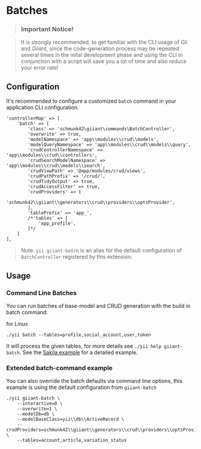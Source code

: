 Batches
=======

> ### Important Notice!

> It is strongly recommended, to get familiar with the CLI usage of *Gii* and *Giiant*, since the code-generation process may be repeated several times in the inital development phase and using the CLI in conjunction with a script will save you a lot of time and also reduce your error rate!

Configuration
-------------

It's recommended to configure a customized `batch` command in your application CLI configuration.

    'controllerMap' => [
        'batch' => [
            'class' => 'schmunk42\giiant\commands\BatchController',
            'overwrite' => true,
            'modelNamespace' => 'app\\modules\\crud\\models',
            'modelQueryNamespace' => 'app\\modules\\crud\\models\\query',
            'crudControllerNamespace' => 'app\\modules\\crud\\controllers',
            'crudSearchModelNamespace' => 'app\\modules\\crud\\models\\search',
            'crudViewPath' => '@app/modules/crud/views',
            'crudPathPrefix' => '/crud/',
            'crudTidyOutput' => true,
            'crudAccessFilter' => true,
            'crudProviders' => [
                'schmunk42\\giiant\\generators\\crud\\providers\\optsProvider',
            ],
            'tablePrefix' => 'app_',
            /*'tables' => [
                'app_profile',
            ]*/
        ]
    ],

> Note: `yii giiant-batch` is an alias for the default configuration of `BatchController` registered by this extension.

Usage
-----

### Command Line Batches

You can run batches of base-model and CRUD generation with the build in batch command:

for Linux

    ./yii batch --tables=profile,social_account,user,token

It will process the given tables, for more details see `./yii help giiant-batch`. See the [Sakila example](50-generate-sakila-backend.md) for a detailed example.



### Extended batch-command example

You can also override the batch defaults via command line options, this example is using the default configuration from `giiant-batch`

```
./yii giiant-batch \
    --interactive=0 \
    --overwrite=1 \
    --modelDb=db \
    --modelBaseClass=yii\\db\\ActiveRecord \
    --crudProviders=schmunk42\\giiant\\generators\\crud\\providers\\optsProvider \
    --tables=account,article,variation_status
```
